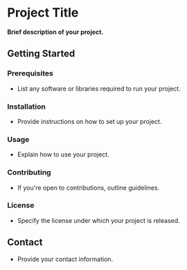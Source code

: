 # Project Title

**Brief description of your project.**

## Getting Started

### Prerequisites
* List any software or libraries required to run your project.

### Installation
* Provide instructions on how to set up your project.

### Usage
* Explain how to use your project.

### Contributing
* If you're open to contributions, outline guidelines.

### License
* Specify the license under which your project is released.

## Contact
* Provide your contact information.